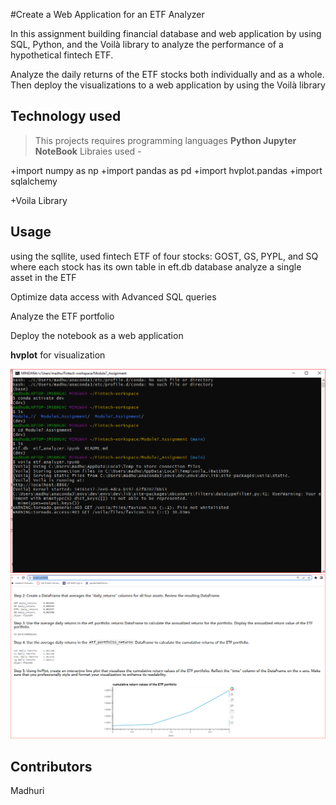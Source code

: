 #Create a Web Application for an ETF Analyzer

In this assignment building financial database and web application by using SQL, Python, and the Voilà library to analyze the performance of a hypothetical fintech ETF.

Analyze the daily returns of the ETF stocks both individually and as a whole. Then deploy the visualizations to a web application by using the Voilà library

 

## Technology used

> This projects requires programming languages **Python Jupyter NoteBook** 
> Libraies used - 

+import numpy as np
+import pandas as pd
+import hvplot.pandas
+import sqlalchemy 

+Voila Library 

## Usage
using the sqllite, used fintech ETF of four stocks: GOST, GS, PYPL, and SQ where each stock has its own table in eft.db database analyze a single asset in the ETF

Optimize data access with Advanced SQL queries

Analyze the ETF portfolio

Deploy the notebook as a web application 

**hvplot** for visualization 

![Voila Git bash page](https://github.com/mbhat83/Module7_Assignment/blob/main/Git_Voila.PNG)
![Web page](https://github.com/mbhat83/Module7_Assignment/blob/main/webpage.PNG)


## Contributors
Madhuri
 
 
